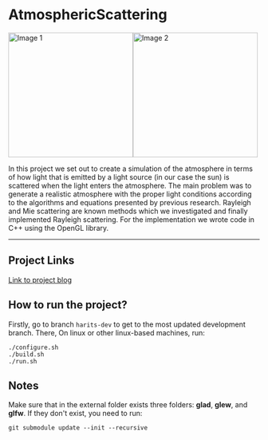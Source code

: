 # AtmosphericScattering

<div style="display: flex;">
    <img src="https://github.com/mharitsnf/AtmosphericScattering/assets/22760908/ebbddaef-94bb-45df-8748-959d279a0942" alt="Image 1" height="250" />
    <img src="https://github.com/mharitsnf/AtmosphericScattering/assets/22760908/79934c17-5ccb-44b6-ba87-144556244f95" alt="Image 2" height="250" />
</div>


In this project we set out to create a simulation of the atmosphere in terms of how light that is emitted by a light source (in our case the sun) is scattered when the light enters the atmosphere. The main problem was to generate a realistic atmosphere with the proper light conditions according to the algorithms and equations presented by previous research. Rayleigh and Mie scattering are known methods which we investigated and finally implemented Rayleigh scattering. For the implementation we wrote code in C++ using the OpenGL library. 

---

## Project Links
[Link to project blog](https://docs.google.com/document/d/1VtaNd2OQC4ndTJ4I_rilJaA5PS81mg9ZAMXCypCPn2M/edit?usp=sharing)

## How to run the project?
Firstly, go to branch `harits-dev` to get to the most updated development branch. There, On linux or other linux-based machines, run:
```
./configure.sh
./build.sh
./run.sh
```

## Notes
Make sure that in the external folder exists three folders: **glad**, **glew**, and **glfw**. If they don't exist, you need to run:
```
git submodule update --init --recursive
```
